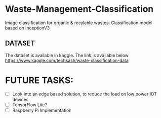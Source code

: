 # Waste-Management-Classification

Image classification for organic &amp; recylable wastes.
Classification model based on InceptionV3

## DATASET

The dataset is available in kaggle. The link is available below <br>
https://www.kaggle.com/techsash/waste-classification-data


# FUTURE TASKS:
- [ ] Look into an edge based solution, to reduce the load on low power IOT devices
- [ ] TensorFlow Lite?
- [ ] Raspberry Pi Implementation
